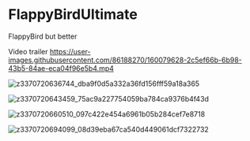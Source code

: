 # FlappyBirdUltimate
FlappyBird but better

Video trailer https://user-images.githubusercontent.com/86188270/160079628-2c5ef66b-6b98-43b5-84ae-eca04f96e5b4.mp4


![z3370720636744_dba9f0d5a332a36fd156fff59a18a365](https://user-images.githubusercontent.com/86188270/165318098-cf4a5186-d6f5-4dfa-a5ad-d47e7a243ff8.jpg)


![z3370720643459_75ac9a227754059ba784ca9376b4f43d](https://user-images.githubusercontent.com/86188270/165318152-cebe1d97-e018-4ebe-b46d-dc8e05db8399.jpg)

![z3370720660510_097c422e454a6961b05b284cef7e8718](https://user-images.githubusercontent.com/86188270/165318180-b5ce91d3-376a-4b9a-8e6c-8cdc141f9fba.jpg)

![z3370720694099_08d39eba67ca540d449061dcf7322732](https://user-images.githubusercontent.com/86188270/165318239-01eadb7f-ba33-4610-b5f5-ee603a4c4b40.jpg)
